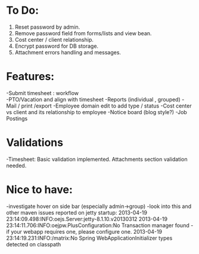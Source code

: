 To Do:
======
1. Reset password by admin.<br>
2. Remove password field from forms/lists and view bean.<br>
3. Cost center / client relationship.<br>
4. Encrypt password for DB storage.<br>
5. Attachment errors handling and messages.<br>

Features:
=========
-Submit timesheet : workflow  
-PTO/Vacation and align with timesheet
-Reports (individual , grouped) 
-Mail / print /export 
-Employee domain edit to add type / status
-Cost center vs client and its relationship to employee
-Notice board (blog style?)
-Job Postings

Validations
===========
-Timesheet: Basic validation implemented. Attachments section validation needed.

Nice to have:
=============
-investigate hover on side bar (especially admin->group) 
-look into this and other maven issues reported on jetty startup:
 2013-04-19 23:14:09.498:INFO:oejs.Server:jetty-8.1.10.v20130312 
 2013-04-19 23:14:11.706:INFO:oejpw.PlusConfiguration:No Transaction manager found - if your webapp requires one, please configure one.
 2013-04-19 23:14:19.231:INFO:/matrix:No Spring WebApplicationInitializer types detected on classpath